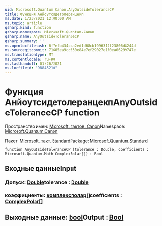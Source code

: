 ```yaml
---
uid: Microsoft.Quantum.Canon.AnyOutsideToleranceCP
title: Функция Анйоутсидетолеранцекп
ms.date: 1/23/2021 12:00:00 AM
ms.topic: article
qsharp.kind: function
qsharp.namespace: Microsoft.Quantum.Canon
qsharp.name: AnyOutsideToleranceCP
qsharp.summary: ''
ms.openlocfilehash: 6f7efb434cda2ed1d68cb1996319f23806d8244d
ms.sourcegitcommit: 71605ea9cc630e84e7ef29027e1f0ea06299747e
ms.translationtype: MT
ms.contentlocale: ru-RU
ms.lasthandoff: 01/26/2021
ms.locfileid: "98845210"
---
```

# <a name="anyoutsidetolerancecp-function"></a><span data-ttu-id="fb4e8-102">Функция Анйоутсидетолеранцекп</span><span class="sxs-lookup"><span data-stu-id="fb4e8-102">AnyOutsideToleranceCP function</span></span>

<span data-ttu-id="fb4e8-103">Пространство имен: [Microsoft. тактов. Canon](xref:Microsoft.Quantum.Canon)</span><span class="sxs-lookup"><span data-stu-id="fb4e8-103">Namespace: [Microsoft.Quantum.Canon](xref:Microsoft.Quantum.Canon)</span></span>

<span data-ttu-id="fb4e8-104">Пакет: [Microsoft. такт. Standard](https://nuget.org/packages/Microsoft.Quantum.Standard)</span><span class="sxs-lookup"><span data-stu-id="fb4e8-104">Package: [Microsoft.Quantum.Standard](https://nuget.org/packages/Microsoft.Quantum.Standard)</span></span>




```qsharp
function AnyOutsideToleranceCP (tolerance : Double, coefficients : Microsoft.Quantum.Math.ComplexPolar[]) : Bool
```


## <a name="input"></a><span data-ttu-id="fb4e8-105">Входные данные</span><span class="sxs-lookup"><span data-stu-id="fb4e8-105">Input</span></span>

### <a name="tolerance--double"></a><span data-ttu-id="fb4e8-106">Допуск: [Double](xref:microsoft.quantum.lang-ref.double)</span><span class="sxs-lookup"><span data-stu-id="fb4e8-106">tolerance : [Double](xref:microsoft.quantum.lang-ref.double)</span></span>




### <a name="coefficients--complexpolar"></a><span data-ttu-id="fb4e8-107">коэффициенты: [комплексполар](xref:Microsoft.Quantum.Math.ComplexPolar)[]</span><span class="sxs-lookup"><span data-stu-id="fb4e8-107">coefficients : [ComplexPolar](xref:Microsoft.Quantum.Math.ComplexPolar)[]</span></span>





## <a name="output--bool"></a><span data-ttu-id="fb4e8-108">Выходные данные: [bool](xref:microsoft.quantum.lang-ref.bool)</span><span class="sxs-lookup"><span data-stu-id="fb4e8-108">Output : [Bool](xref:microsoft.quantum.lang-ref.bool)</span></span>

